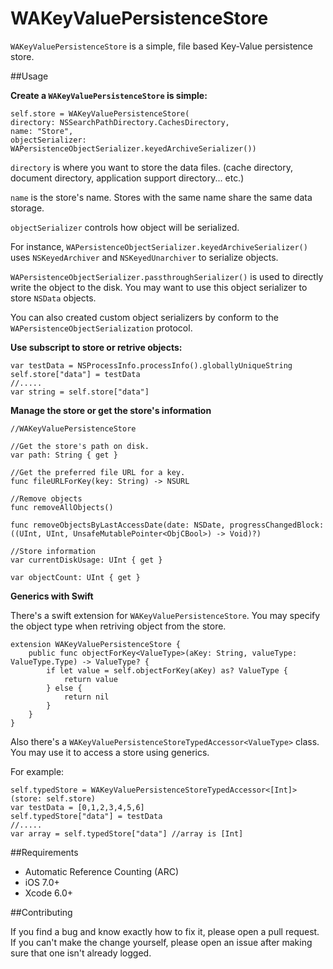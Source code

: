 # WAKeyValuePersistenceStore

`WAKeyValuePersistenceStore` is a simple, file based Key-Value persistence store. 

##Usage

__Create a `WAKeyValuePersistenceStore` is simple:__

    self.store = WAKeyValuePersistenceStore(
    directory: NSSearchPathDirectory.CachesDirectory,
    name: "Store",
    objectSerializer: WAPersistenceObjectSerializer.keyedArchiveSerializer())

`directory` is where you want to store the data files. (cache directory, document directory, application support directory... etc.)

`name` is the store's name. Stores with the same name share the same data storage.

`objectSerializer` controls how object will be serialized.

For instance, `WAPersistenceObjectSerializer.keyedArchiveSerializer()` uses `NSKeyedArchiver` and `NSKeyedUnarchiver` to serialize objects. 

`WAPersistenceObjectSerializer.passthroughSerializer()` is used to directly write the object to the disk. You may want to use this object serializer to store `NSData` objects.

You can also created custom object serializers by conform to the `WAPersistenceObjectSerialization` protocol.

__Use subscript to store or retrive objects:__

 	var testData = NSProcessInfo.processInfo().globallyUniqueString
    self.store["data"] = testData
    //.....
    var string = self.store["data"]
    
__Manage the store or get the store's information__
	
	//WAKeyValuePersistenceStore

	//Get the store's path on disk.
	var path: String { get }
    
    //Get the preferred file URL for a key.
    func fileURLForKey(key: String) -> NSURL
    
    //Remove objects
    func removeAllObjects()
    
    func removeObjectsByLastAccessDate(date: NSDate, progressChangedBlock: ((UInt, UInt, UnsafeMutablePointer<ObjCBool>) -> Void)?)
    
    //Store information
    var currentDiskUsage: UInt { get }
    
    var objectCount: UInt { get }
    
__Generics with Swift__

There's a swift extension for `WAKeyValuePersistenceStore`. You may specify the object type when retriving object from the store.

	extension WAKeyValuePersistenceStore {
	    public func objectForKey<ValueType>(aKey: String, valueType: ValueType.Type) -> ValueType? {
	        if let value = self.objectForKey(aKey) as? ValueType {
	            return value
	        } else {
	            return nil
	        }
	    }
	}

Also there's a `WAKeyValuePersistenceStoreTypedAccessor<ValueType>` class. You may use it to access a store using generics.

For example:

	self.typedStore = WAKeyValuePersistenceStoreTypedAccessor<[Int]>(store: self.store)
	var testData = [0,1,2,3,4,5,6]
    self.typedStore["data"] = testData
    //.....
    var array = self.typedStore["data"] //array is [Int]
    
##Requirements

* Automatic Reference Counting (ARC)
* iOS 7.0+
* Xcode 6.0+

##Contributing

If you find a bug and know exactly how to fix it, please open a pull request. If you can't make the change yourself, please open an issue after making sure that one isn't already logged.